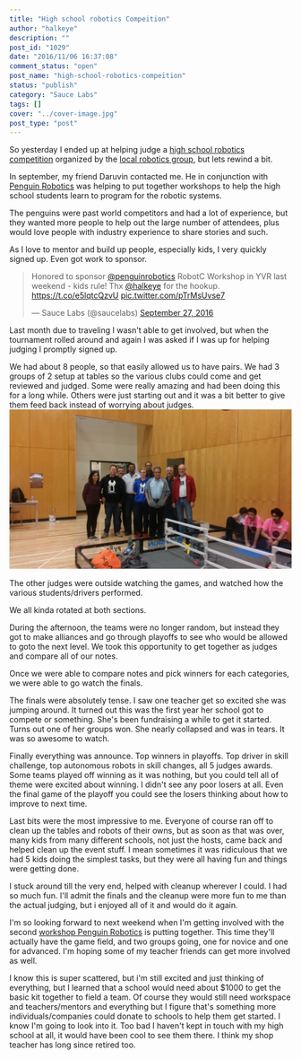 ```yaml
---
title: "High school robotics Compeition"
author: "halkeye"
description: ""
post_id: "1029"
date: "2016/11/06 16:37:08"
comment_status: "open"
post_name: "high-school-robotics-compeition"
status: "publish"
category: "Sauce Labs"
tags: []
cover: "../cover-image.jpg"
post_type: "post"
---
```


So yesterday I ended up at helping judge a [high school robotics competition](https://www.robotevents.com/robot-competitions/vex-robotics-competition/RE-VRC-15-3684.html) organized by the [local robotics group](https://www.pyrs.ca/), but lets rewind a bit.

In september, my friend Daruvin contacted me. He in conjunction with [Penguin Robotics](https://penguinrobotics.ca/) was helping to put together workshops to help the high school students learn to program for the robotic systems.

The penguins were past world competitors and had a lot of experience, but they wanted more people to help out the large number of attendees, plus would love people with industry experience to share stories and such.

As I love to mentor and build up people, especially kids, I very quickly signed up. Even got work to sponsor.

<blockquote class="twitter-tweet" data-lang="en"><p lang="en" dir="ltr">Honored to sponsor <a href="https://twitter.com/penguinrobotics?ref_src=twsrc%5Etfw">@penguinrobotics</a> RobotC Workshop in YVR last weekend - kids rule! Thx <a href="https://twitter.com/halkeye?ref_src=twsrc%5Etfw">@halkeye</a> for the hookup. <a href="https://t.co/e5lqtcQzvU">https://t.co/e5lqtcQzvU</a> <a href="https://t.co/pTrMsUvse7">pic.twitter.com/pTrMsUvse7</a></p>&mdash; Sauce Labs (@saucelabs) <a href="https://twitter.com/saucelabs/status/780858352251334656?ref_src=twsrc%5Etfw">September 27, 2016</a></blockquote>

Last month due to traveling I wasn't able to get involved, but when the tournament rolled around and again I was asked if I was up for helping judging I promptly signed up.

We had about 8 people, so that easily allowed us to have pairs. We had 3 groups of 2 setup at tables so the various clubs could come and get reviewed and judged. Some were really amazing and had been doing this for a long while. Others were just starting out and it was a bit better to give them feed back instead of worrying about judges.
![20161105_153829.jpg](20161105_153829.jpg)

The other judges were outside watching the games, and watched how the various students/drivers performed.

We all kinda rotated at both sections.

During the afternoon, the teams were no longer random, but instead they got to make alliances and go through playoffs to see who would be allowed to goto the next level. We took this opportunity to get together as judges and compare all of our notes.

Once we were able to compare notes and pick winners for each categories, we were able to go watch the finals.

The finals were absolutely tense. I saw one teacher get so excited she was jumping around. It turned out this was the first year her school got to compete or something. She's been fundraising a while to get it started. Turns out one of her groups won. She nearly collapsed and was in tears. It was so awesome to watch.

Finally everything was announce. Top winners in playoffs. Top driver in skill challenge, top autonomous robots in skill changes, all 5 judges awards. Some teams played off winning as it was nothing, but you could tell all of theme were excited about winning. I didn't see any poor losers at all. Even the final game of the playoff you could see the losers thinking about how to improve to next time.

Last bits were the most impressive to me. Everyone of course ran off to clean up the tables and robots of their owns, but as soon as that was over, many kids from many different schools, not just the hosts, came back and helped clean up the event stuff. I mean sometimes it was ridiculous that we had 5 kids doing the simplest tasks, but they were all having fun and things were getting done.

I stuck around till the very end, helped with cleanup wherever I could. I had so much fun. I'll admit the finals and the cleanup were more fun to me than the actual judging, but i enjoyed all of it and would do it again.

I'm so looking forward to next weekend when I'm getting involved with the second [workshop Penguin Robotics](https://www.facebook.com/events/1102273973226154/) is putting together. This time they'll actually have the game field, and two groups going, one for novice and one for advanced. I'm hoping some of my teacher friends can get more involved as well.

I know this is super scattered, but i'm still excited and just thinking of everything, but I learned that a school would need about $1000 to get the basic kit together to field a team. Of course they would still need workspace and teachers/mentors and everything but I figure that's something more individuals/companies could donate to schools to help them get started. I know I'm going to look into it. Too bad I haven't kept in touch with my high school at all, it would have been cool to see them there. I think my shop teacher has long since retired too.
